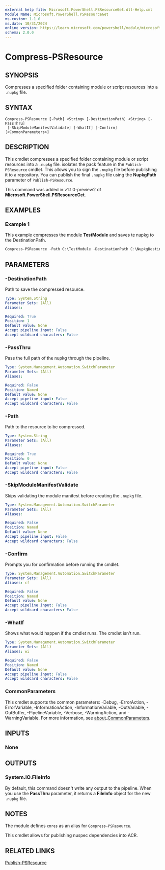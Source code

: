 ```yaml
---
external help file: Microsoft.PowerShell.PSResourceGet.dll-Help.xml
Module Name: Microsoft.PowerShell.PSResourceGet
ms.custom: 1.1.0
ms.date: 10/31/2024
online version: https://learn.microsoft.com/powershell/module/microsoft.powershell.psresourceget/compress-psresource?view=powershellget-3.x&WT.mc_id=ps-gethelp
schema: 2.0.0
---
```


# Compress-PSResource

## SYNOPSIS

Compresses a specified folder containing module or script resources into a `.nupkg` file.

## SYNTAX

```
Compress-PSResource [-Path] <String> [-DestinationPath] <String> [-PassThru]
 [-SkipModuleManifestValidate] [-WhatIf] [-Confirm] [<CommonParameters>]
```

## DESCRIPTION

This cmdlet compresses a specified folder containing module or script resources into a `.nupkg`
file. isolates the pack feature in the `Publish-PSResource` cmdlet. This allows you to sign the
`.nupkg` file before publishing it to a repository. You can publish the final `.nupkg` file using
the **NupkgPath** parameter of `Publish-PSResource`.

This command was added in v1.1.0-preview2 of **Microsoft.PowerShell.PSResourceGet**.

## EXAMPLES

### Example 1

This example compresses the module **TestModule** and saves te nupkg to the DestinationPath.

```powershell
Compress-PSResource -Path C:\TestModule -DestinationPath C:\NupkgDestination
```

## PARAMETERS

### -DestinationPath

Path to save the compressed resource.

```yaml
Type: System.String
Parameter Sets: (All)
Aliases:

Required: True
Position: 1
Default value: None
Accept pipeline input: False
Accept wildcard characters: False
```

### -PassThru

Pass the full path of the nupkg through the pipeline.

```yaml
Type: System.Management.Automation.SwitchParameter
Parameter Sets: (All)
Aliases:

Required: False
Position: Named
Default value: None
Accept pipeline input: False
Accept wildcard characters: False
```

### -Path

Path to the resource to be compressed.

```yaml
Type: System.String
Parameter Sets: (All)
Aliases:

Required: True
Position: 0
Default value: None
Accept pipeline input: False
Accept wildcard characters: False
```

### -SkipModuleManifestValidate

Skips validating the module manifest before creating the `.nupkg` file.

```yaml
Type: System.Management.Automation.SwitchParameter
Parameter Sets: (All)
Aliases:

Required: False
Position: Named
Default value: None
Accept pipeline input: False
Accept wildcard characters: False
```

### -Confirm

Prompts you for confirmation before running the cmdlet.

```yaml
Type: System.Management.Automation.SwitchParameter
Parameter Sets: (All)
Aliases: cf

Required: False
Position: Named
Default value: None
Accept pipeline input: False
Accept wildcard characters: False
```

### -WhatIf

Shows what would happen if the cmdlet runs. The cmdlet isn't run.

```yaml
Type: System.Management.Automation.SwitchParameter
Parameter Sets: (All)
Aliases: wi

Required: False
Position: Named
Default value: None
Accept pipeline input: False
Accept wildcard characters: False
```

### CommonParameters

This cmdlet supports the common parameters: -Debug, -ErrorAction, -ErrorVariable,
-InformationAction, -InformationVariable, -OutVariable, -OutBuffer, -PipelineVariable, -Verbose,
-WarningAction, and -WarningVariable. For more information, see
[about_CommonParameters](http://go.microsoft.com/fwlink/?LinkID=113216).

## INPUTS

### None

## OUTPUTS

### System.IO.FileInfo

By default, this command doesn't write any output to the pipeline. When you use the **PassThru**
parameter, it returns a **FileInfo** object for the new `.nupkg` file.

## NOTES

The module defines `cmres` as an alias for `Compress-PSResource`.

This cmdlet allows for publishing nuspec dependencies into ACR.

## RELATED LINKS

[Publish-PSResource](Publish-PSResource.md)
